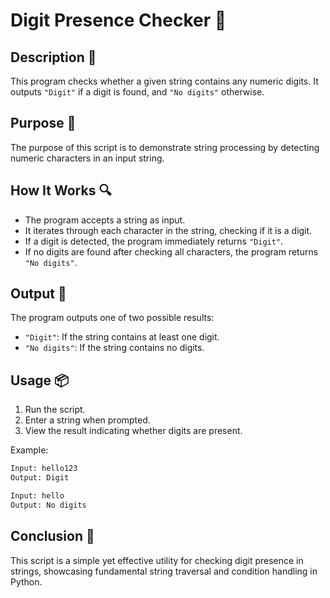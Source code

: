 # Digit Presence Checker 🔢

## Description 📝

This program checks whether a given string contains any numeric digits. It outputs `"Digit"` if a digit is found, and `"No digits"` otherwise.

## Purpose 🎯

The purpose of this script is to demonstrate string processing by detecting numeric characters in an input string.

## How It Works 🔍

-   The program accepts a string as input.
-   It iterates through each character in the string, checking if it is a digit.
-   If a digit is detected, the program immediately returns `"Digit"`.
-   If no digits are found after checking all characters, the program returns `"No digits"`.

## Output 📜

The program outputs one of two possible results:

-   `"Digit"`: If the string contains at least one digit.
-   `"No digits"`: If the string contains no digits.

## Usage 📦

1. Run the script.
2. Enter a string when prompted.
3. View the result indicating whether digits are present.

Example:

```bash
Input: hello123
Output: Digit

Input: hello
Output: No digits
```

## Conclusion 🚀

This script is a simple yet effective utility for checking digit presence in strings, showcasing fundamental string traversal and condition handling in Python.

